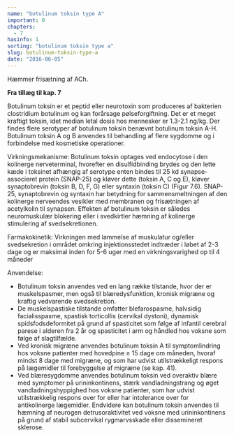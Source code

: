 ```yaml
---
name: "botulinum toksin type A"
important: 0
chapters:
  - 7
hasinfo: 1
sorting: "botulinum toksin type a"
slug: botulinum-toksin-type-a
date: "2016-06-05"
---
```


Hæmmer frisætning af ACh.

<b>Fra tillæg til kap. 7</b>

Botulinum toksin er et peptid eller neurotoxin som produceres af bakterien
clostridium botulinum og kan forårsage pølseforgiftning. Det er et meget
kraftigt toksin, idet median letal dosis hos mennesker er 1.3-2.1 ng/kg. Der
findes flere serotyper af botulinum toksin benævnt botulinum toksin A-H.
Botulinum toksin A og B anvendes til behandling af flere sygdomme og i
forbindelse med kosmetiske operationer.

Virkningsmekanisme: Botulinum toksin optages ved endocytose i den kolinerge
nerveterminal, hvorefter en disulfidbinding brydes og den lette kæde i toksinet
afhængig af serotype enten bindes til 25 kd synapse-associeret protein (SNAP-25)
og kløver dette (toksin A, C og E), kløver synaptobrevin (toksin B, D, F, G)
eller syntaxin (toksin C) (Figur 7.6). SNAP-25, synaptobrevin og syntaxin har
betydning for sammensmeltningen af den kolinerge nerveendes vesikler med
membranen og frisætningen af acetylkolin til synapsen. Effekten af botulinum
toksin er således neuromuskulær blokering eller i svedkirtler hæmning af
kolinerge stimulering af svedsekretionen.

Farmakokinetik: Virkningen med lammelse af muskulatur og/eller svedsekretion i
området omkring injektionsstedet indtræder i løbet af 2-3 dage og er maksimal
inden for 5-6 uger med en virkningsvarighed op til 4 måneder

Anvendelse:<ul><li>Botulinum toksin anvendes ved en lang række tilstande, hvor
der er muskelspasmer, men også til blæredysfunktion, kronisk migræne og kraftig
vedvarende svedsekretion.</li><li>De muskelspastiske tilstande omfatter
blefarospasme, halvsidig facialisspasme, spastisk torticollis (cervikal
dystoni), dynamisk spidsfodsdeformitet på grund af spasticitet som følge af
infantil cerebral parese i alderen fra 2 år og spasticitet i arm og håndled hos
voksne som følge af slagtilfælde.</li><li>Ved kronisk migræne anvendes botulinum
toksin A til symptomlindring hos voksne patienter med hovedpine ≥ 15 dage om
måneden, hvoraf mindst 8 dage med migræne, og som har udvist utilstrækkeligt
respons på lægemidler til forebyggelse af migræne (se kap. 41).</li><li>Ved
blæresygdomme anvendes botulinum toksin ved overaktiv blære med symptomer på
urininkontinens, stærk vandladningstrang og øget vandladningshyppighed hos
voksne patienter, som har udvist utilstrækkelig respons over for eller har
intolerance over for antikolinerge lægemidler. Endvidere kan botulinum toksin
anvendes til hæmning af neurogen detrusoraktivitet ved voksne med
urininkontinens på grund af stabil subcervikal rygmarvsskade eller dissemineret
sklerose.</li></ul>
